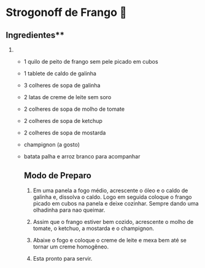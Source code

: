 # 	**Strogonoff de Frango** **🐔**



##     Ingredientes**

1. - 1 quilo de peito de frango sem pele picado em cubos

   - 1 tablete de caldo de galinha

   - 3 colheres de sopa de galinha

   - 2 latas de creme de leite sem soro

   - 2 colheres de sopa de molho de tomate

   - 2 colheres de sopa de ketchup

   - 2 colheres de sopa de mostarda

   - champignon (a gosto)

   - batata palha e arroz branco para acompanhar

     ## **Modo de Preparo**

     1. Em uma panela a fogo médio, acrescente o óleo e o caldo de galinha e, dissolva o caldo. Logo em seguida coloque o frango picado em cubos na panela e deixe cozinhar. Sempre dando uma olhadinha para nao queimar.

     2. Assim que o frango estiver bem cozido, acrescente o molho de tomate, o ketchuo, a mostarda e o champignon.

     3. Abaixe o fogo e coloque o creme de leite e mexa bem até se tornar um creme homogêneo.

     4. Esta pronto para servir.